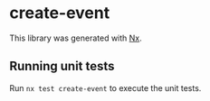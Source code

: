 # create-event

This library was generated with [Nx](https://nx.dev).

## Running unit tests

Run `nx test create-event` to execute the unit tests.
